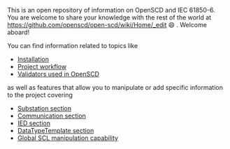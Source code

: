 This is an open repository of information on OpenSCD and IEC 61850-6. You are welcome to share your knowledge with the rest of the world at https://github.com/openscd/open-scd/wiki/Home/_edit 😄 . Welcome aboard!

You can find information related to topics like

- [Installation](https://github.com/openscd/open-scd/wiki/Install-OpenSCD)
- [Project workflow](https://github.com/openscd/open-scd/wiki/Project-workflow)
- [Validators used in OpenSCD](https://github.com/openscd/open-scd/wiki/Validators)

as well as features that allow you to manipulate or add specific information to the project covering

- [Substation section](https://github.com/openscd/open-scd/wiki/Substation-Section-Basics)
- [Communication section](https://github.com/openscd/open-scd/wiki/Communication-Basics)
- [IED section](https://github.com/openscd/open-scd/wiki/IED)
- [DataTypeTemplate section](https://github.com/openscd/open-scd/wiki/DataTypeTemplates)
- [Global SCL manipulation capability](https://github.com/openscd/open-scd/wiki/Global-SCL-manipulation)
